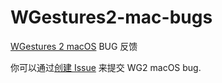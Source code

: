 # WGestures2-mac-bugs
[WGestures 2 macOS](https://www.yingdev.com/projects/wgestures2) BUG 反馈

你可以通过[创建 Issue](https://github.com/yingDev/WGestures2-mac-bugs/issues/new) 来提交 WG2 macOS bug.

